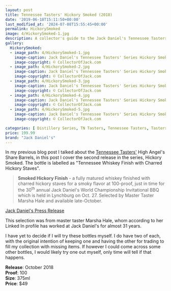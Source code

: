 ```yaml
---
layout: post
title: Tennessee Tasters' Hickory Smoked (2018)
date: '2019-06-18T15:11:50+00:00'
last_modified_at: '2024-07-08T15:55:45+00:00'
permalink: HickorySmoked
image: 4/HickorySmoked-1.jpg
description: A collector's guide to the Jack Daniel's Tennessee Tasters' Series Hickory Smoked release "Tennessee Whiskey Finish with Charred Hickory Staves"
gallery:
  HickorySmoked:
  - image_path: 4/HickorySmoked-1.jpg
    image-caption: Jack Daniel's Tennessee Tasters' Series Hickory Smoked release
    image-copyright: © CollectorOfJack.com
  - image_path: 4/HickorySmoked-2.jpg
    image-caption: Jack Daniel's Tennessee Tasters' Series Hickory Smoked release
    image-copyright: © CollectorOfJack.com
  - image_path: 4/HickorySmoked-3.jpg
    image-caption: Jack Daniel's Tennessee Tasters' Series Hickory Smoked release
    image-copyright: © CollectorOfJack.com
  - image_path: 4/HickorySmoked-4.jpg
    image-caption: Jack Daniel's Tennessee Tasters' Series Hickory Smoked release
    image-copyright: © CollectorOfJack.com
  - image_path: 4/HickorySmoked-5.jpg
    image-caption: Jack Daniel's Tennessee Tasters' Series Hickory Smoked release
    image-copyright: © CollectorOfJack.com

categories: [ Distillery Series, TN Tasters, Tennessee Tasters, Tasters Series, 375ml, Hickory Smoked, Hickory, Tasters ]
price: 199.99
brand: "Jack Daniel's"
---
```


In my previous blog post I talked about the [Tennessee Tasters'](/series/tasters-distillery) High Angel's Share Barrels, in this post I cover the second release in the series, Hickory Smoked. The bottle is labelled as "Tennessee Whiskey Finish with Charred Hickory Staves". 

> **Smoked Hickory Finish** - a fully matured whiskey finished with charred hickory staves for a smoky flavor at 100-proof, just in time for the 30<sup>th</sup> annual Jack Daniel's World Championship Invitational BBQ which is held in Lynchburg on Oct. 27. Selected by Master Taster Marsha Hale and available late-October.     

    
[Jack Daniel's Press Release](http://pressroom.jackdaniels.com/jack-daniels-launches-limited-edition-tennessee-tasters-selection/)

This selection was from master taster Marsha Hale, whom according to her Linked In profile has worked at Jack Daniel's for almost 31 years. 

I have yet to decide if I will try these bottles myself. I do have two of each, with the original intention of keeping one and having the other for trading to fill my collection with missing items. If however I could come across some other bottles, I would likely try one out myself, only time will tell if that happens.

**Release**: October 2018  
**Proof**: 100  
**Size**: 375ml  
**Price**: $49

